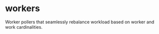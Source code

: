 # workers
Worker pollers that seamlessly rebalance workload based on worker and work cardinalities.
